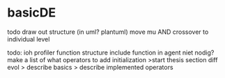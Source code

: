 # basicDE
todo draw out structure (in uml? plantuml)
move mu AND crossover to individual level

todo: ioh profiler function structure
	include function in agent niet nodig?
	make a list of what operators to add
	initialization
	>start thesis section diff evol
		> describe basics
		> describe implemented operators